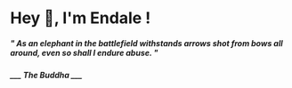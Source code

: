 <h1 title="head"> Hey 👋, I'm Endale !</h1>

**<h5><i>" As an elephant in the battlefield withstands arrows shot from bows all around, even so shall I endure abuse. "</i></h5>**

*<b>___ The Buddha ___</b>*

